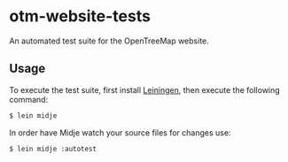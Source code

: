 # otm-website-tests

An automated test suite for the OpenTreeMap website.

## Usage

To execute the test suite, first install [Leiningen](http://leiningen.org/), then execute the following command:

```bash
$ lein midje
```

In order have Midje watch your source files for changes use:

```bash
$ lein midje :autotest
```

